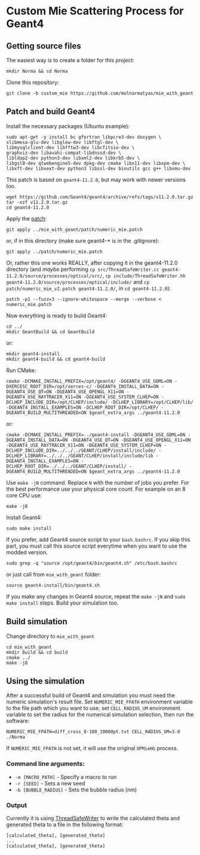 # Custom Mie Scattering Process for Geant4

## Getting source files
The easiest way is to create a folder for this project:
```
mkdir Norma && cd Norma
```
Clone this repository:
```
git clone -b custom_mie https://github.com/molnarmatyas/mie_with_geant
```


## Patch and build Geant4
Install the necessary packages (Ubuntu example):
```
sudo apt-get -y install bc gfortran libpcre3-dev doxygen \
xlibmesa-glu-dev libglew-dev libftgl-dev \
libmysqlclient-dev libfftw3-dev libcfitsio-dev \
graphviz-dev libavahi-compat-libdnssd-dev \
libldap2-dev python3-dev libxml2-dev libkrb5-dev \
libgsl0-dev qtwebengine5-dev dpkg-dev cmake libx11-dev libxpm-dev \
libxft-dev libxext-dev python3 libssl-dev binutils gcc g++ libxmu-dev
```

This patch is based on `geant4-11.2.0`, but may work with newer versions too.
```
wget https://github.com/Geant4/geant4/archive/refs/tags/v11.2.0.tar.gz
tar -xzf v11.2.0.tar.gz
cd geant4-11.2.0
```

Apply the [patch](patch/numeric_mie.patch):
```
git apply ../mie_with_geant/patch/numeric_mie.patch
```
or, if in this directory (make sure geant4-* is in the .gitignore):
```
git apply ../patch/numeric_mie.patch
```
Or, rather this one works REALLY, after copying it in the geant4-11.2.0 directory (and *maybe* performing `cp src/ThreadSafeWriter.cc geant4-11.2.0/source/processes/optical/src/`, `cp include/ThreadSafeWriter.hh geant4-11.2.0/source/processes/optical/include/` and `cp patch/numeric_mie_v2.patch geant4-11.2.0/`, in `cd geant4-11.2.0`):
```
patch -p1 --fuzz=3 --ignore-whitespace --merge --verbose < numeric_mie.patch
```



Now everything is ready to build Geant4:
```
cd ../
mkdir GeantBuild && cd GeantBuild
```
or:
```
mkdir geant4-install
mkdir geant4-build && cd geant4-build
```

Run CMake:
```
cmake -DCMAKE_INSTALL_PREFIX=/opt/geant4/ -DGEANT4_USE_GDML=ON -DXERCESC_ROOT_DIR=/opt/xerces-c/ -DGEANT4_INSTALL_DATA=ON -DGEANT4_USE_QT=ON -DGEANT4_USE_OPENGL_X11=ON -DGEANT4_USE_RAYTRACER_X11=ON -DGEANT4_USE_SYSTEM_CLHEP=ON -DCLHEP_INCLUDE_DIR=/opt/CLHEP/include/ -DCLHEP_LIBRARY=/opt/CLHEP/lib/ -DGEANT4_INSTALL_EXAMPLES=ON -DCLHEP_ROOT_DIR=/opt/CLHEP/ -DGEANT4_BUILD_MULTITHREADED=ON $geant_extra_args ../geant4-11.2.0
```
or:
```
cmake -DCMAKE_INSTALL_PREFIX=../geant4-install -DGEANT4_USE_GDML=ON -DGEANT4_INSTALL_DATA=ON -DGEANT4_USE_QT=ON -DGEANT4_USE_OPENGL_X11=ON -DGEANT4_USE_RAYTRACER_X11=ON -DGEANT4_USE_SYSTEM_CLHEP=ON -DCLHEP_INCLUDE_DIR=../../../GEANT/CLHEP/install/include/ -DCLHEP_LIBRARY=../../../GEANT/CLHEP/install/include/lib -DGEANT4_INSTALL_EXAMPLES=ON -DCLHEP_ROOT_DIR=../../../GEANT/CLHEP/install/ -DGEANT4_BUILD_MULTITHREADED=ON $geant_extra_args ../geant4-11.2.0
```

Use `make -jN` command. Replace `N` with the number of jobs you prefer. For the best performance use your physical core count. For example on an 8 core CPU use:
```
make -j8
```

Install Geant4:
```
sudo make install
```

If you prefer, add Geant4 source script to your `bash.bashrc`. If you skip this part, you must call this source script everytime when you want to use the modded version.
```
sudo grep -q "source /opt/geant4/bin/geant4.sh" /etc/bash.bashrc
```
or just call from `mie_with_geant` folder:
```
source geant4-install/bin/geant4.sh
```

If you make any changes in Geant4 source, repeat the `make -jN` and `sudo make install` steps. Build your simulation too.

## Build simulation
Change directory to `mie_with_geant`
```
cd mie_with_geant
mkdir build && cd build
cmake ../
make -j8
```

## Using the simulation
After a successful build of Geant4 and simulation you must need the numeric simulation's result file. Set `NUMERIC_MIE_FPATH` environment variable to the file path which you want to use, set `CELL_RADIUS_UM` environment variable to set the radius for the numerical simulation selection, then run the software:
```
NUMERIC_MIE_FPATH=diff_cross_0-180_10000pt.txt CELL_RADIUS_UM=3.0 ./Norma
```

If `NUMERIC_MIE_FPATH` is not set, it will use the original `OPMieHG` process.

### Command line arguments:
- `-m [MACRO_PATH]` - Specify a macro to run
- `-r [SEED]` - Sets a new seed
- `-b [BUBBLE_RADIUS]` - Sets the bubble radius (nm)

### Output
Currently it is using [ThreadSafeWriter](include/ThreadSafeWriter.hh) to write the calculated theta and generated theta to a file in the following format:
```
[calculated_theta], [generated_theta]
...
[calculated_theta], [generated_theta]
```
